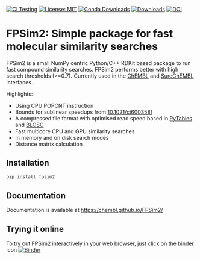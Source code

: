 [![CI Testing](https://github.com/chembl/FPSim2/workflows/CI/badge.svg)](https://github.com/chembl/FPSim2/actions?query=workflow%3ACI+branch%3Amaster)
[![License: MIT](https://img.shields.io/badge/License-MIT-yellow.svg)](https://opensource.org/licenses/MIT)
[![Conda Downloads](https://img.shields.io/conda/dn/conda-forge/fpsim2.svg)](https://anaconda.org/conda-forge/fpsim2)
[![Downloads](https://pepy.tech/badge/fpsim2)](https://pepy.tech/project/fpsim2)
[![DOI](https://zenodo.org/badge/154705090.svg)](https://zenodo.org/badge/latestdoi/154705090)


# FPSim2: Simple package for fast molecular similarity searches

FPSim2 is a small NumPy centric Python/C++ RDKit based package to run fast compound similarity searches. FPSim2 performs better with high search thresholds (>=0.7). Currently used in the [ChEMBL](http://www.ebi.ac.uk/chembl/) and [SureChEMBL](https://www.surechembl.org/) interfaces.

Highlights:
- Using CPU POPCNT instruction
- Bounds for sublinear speedups from [10.1021/ci600358f](https://pubs.acs.org/doi/abs/10.1021/ci600358f)
- A compressed file format with optimised read speed based in [PyTables](https://www.pytables.org/) and [BLOSC](http://www.blosc.org/pages/blosc-in-depth/)
- Fast multicore CPU and GPU similarity searches
- In memory and on disk search modes
- Distance matrix calculation

## Installation

```bash
pip install fpsim2
```

## Documentation

Documentation is available at https://chembl.github.io/FPSim2/


## Trying it online

To try out FPSim2 interactively in your web browser, just click on the binder icon [![Binder](http://mybinder.org/badge.svg)](http://beta.mybinder.org/v2/gh/eloyfelix/fpsim2_binder/master?filepath=demo.ipynb)
